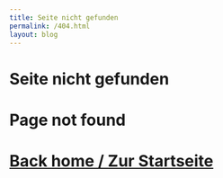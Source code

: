 ```yaml
---
title: Seite nicht gefunden
permalink: /404.html
layout: blog
---
```


<div class="container">
    <h1>Seite nicht gefunden</h1>
    <h1>Page not found</h1>
    <h1><a href="/" title="">Back home / Zur Startseite</a>
</div>
